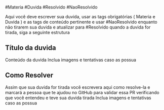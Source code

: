 #Materia #Duvida #Resolvido #NaoResolvido

Aqui você deve escrever sua duvida, usar as tags obrigatórias ( Materia e Duvida ) e as tags de conteúdo pertinente e usar #NaoResolvido enquanto não tirarem sua duvida e atualizar para #Resolvido quando a duvida for tirada, siga a seguinte estrutura

## Título da duvida

Conteúdo da duvida
Inclua imagens e tentativas caso as possua

## Como Resolver

Assim que sua duvida for tirada você escrevera aqui como resolve-la e marcará a pessoa que te ajudou no GitHub para validar essa PR verificando que você entendeu e teve sua duvida tirada
Inclua imagens e tentativas caso as possua

